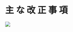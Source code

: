 # 主 な 改 正 事 項

![](https://www.nta.go.jp/tmp/36d2e56b-657e-4380-8f52-52f7cf0b2879/images/04f1b1b1dfb985d2335855a4f88c863d5ea14b77d81c76191a3b5296c7eb7982.jpg)